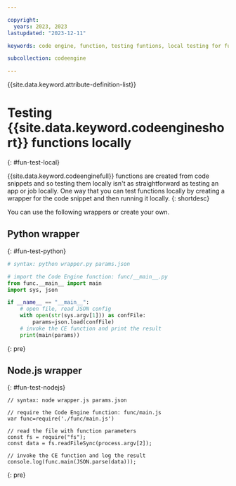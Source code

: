 ```yaml
---

copyright:
  years: 2023, 2023
lastupdated: "2023-12-11"

keywords: code engine, function, testing funtions, local testing for functions, function code wrapper

subcollection: codeengine

---
```


{{site.data.keyword.attribute-definition-list}}

# Testing {{site.data.keyword.codeengineshort}} functions locally
{: #fun-test-local}

{{site.data.keyword.codeenginefull}} functions are created from code snippets and so testing them locally isn't as straightforward as testing an app or job locally. One way that you can test functions locally by creating a wrapper for the code snippet and then running it locally. 
{: shortdesc}

You can use the following wrappers or create your own.

## Python wrapper
{: #fun-test-python}

```python
# syntax: python wrapper.py params.json

# import the Code Engine function: func/__main__.py
from func.__main__ import main
import sys, json

if __name__ == "__main__":
    # open file, read JSON config
    with open(str(sys.argv[1])) as confFile:
        params=json.load(confFile)
    # invoke the CE function and print the result
    print(main(params))
```
{: pre}

## Node.js wrapper
{: #fun-test-nodejs}

```nodejs
// syntax: node wrapper.js params.json

// require the Code Engine function: func/main.js
var func=require('./func/main.js')

// read the file with function parameters
const fs = require("fs");
const data = fs.readFileSync(process.argv[2]);

// invoke the CE function and log the result
console.log(func.main(JSON.parse(data)));
```
{: pre}




